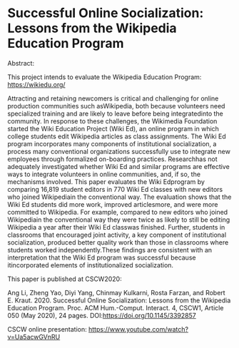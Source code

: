 # Successful Online Socialization: Lessons from the Wikipedia Education Program
Abstract: 

This project intends to evaluate the Wikipedia Education Program: https://wikiedu.org/


Attracting and retaining newcomers is critical and challenging for online production communities such asWikipedia, both because volunteers need specialized training and are likely to leave before being integratedinto the community. In response to these challenges, the Wikimedia Foundation started the Wiki Education Project (Wiki Ed), an online program in which college students edit Wikipedia articles as class assignments. The Wiki Ed program incorporates many components of institutional socialization, a process many conventional organizations successfully use to integrate new employees through formalized on-boarding practices. Researchhas not adequately investigated whether Wiki Ed and similar programs are effective ways to integrate volunteers in online communities, and, if so, the mechanisms involved. This paper evaluates the Wiki Edprogram by comparing 16,819 student editors in 770 Wiki Ed classes with new editors who joined Wikipediain the conventional way. The evaluation shows that the Wiki Ed students did more work, improved articlesmore, and were more committed to Wikipedia. For example, compared to new editors who joined Wikipediain the conventional way they were twice as likely to still be editing Wikipedia a year after their Wiki Ed classwas finished. Further, students in classrooms that encouraged joint activity, a key component of institutional socialization, produced better quality work than those in classrooms where students worked independently.These findings are consistent with an interpretation that the Wiki Ed program was successful because itincorporated elements of institutionalized socialization.

This paper is published at CSCW2020:

Ang Li, Zheng Yao, Diyi Yang, Chinmay Kulkarni, Rosta Farzan, and Robert E. Kraut. 2020. Successful Online Socialization: Lessons from the Wikipedia Education Program. Proc. ACM Hum.-Comput. Interact. 4, CSCW1, Article 050 (May 2020), 24 pages. DOI:https://doi.org/10.1145/3392857     

CSCW online presentation: https://www.youtube.com/watch?v=Ua5acwGVnRU


